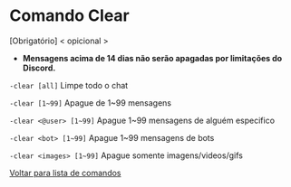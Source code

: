 # Comando Clear

[Obrigatório] < opicional >

- **Mensagens acima de 14 dias não serão apagadas por limitações do Discord.**

`-clear [all]` Limpe todo o chat

`-clear [1~99]` Apague de 1~99 mensagens

`-clear <@user> [1~99]` Apague 1~99 mensagens de alguém especifico

`-clear <bot> [1~99]` Apague 1~99 mensagens de bots

`-clear <images> [1~99]` Apague somente imagens/videos/gifs

[Voltar para lista de comandos](https://github.com/rodycouto/MayaCommands)